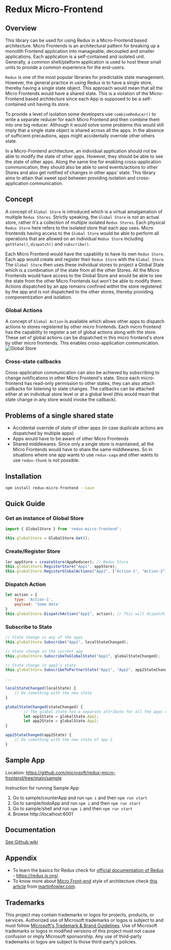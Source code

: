 # Redux Micro-Frontend

## Overview

This library can be used for using Redux in a Micro-Frontend based architecture. Micro Frontends is an architectural pattern for breaking up a monolith Frontend application into manageable, decoupled and smaller applications. Each application is a self-contained and isolated unit. Generally, a common shell/platform application is used to host these small units to provide a common experience for the end-users.

`Redux` is one of the most popular libraries for predictable state management. However, the general practice in using Redux is to have a single store, thereby having a single state object. This approach would mean that all the Micro Frontends would have a shared state. This is a violation of the Micro-Frontend based architecture since each App is supposed to be a self-contained unit having its store.

To provide a level of isolation some developers use `combineReducer()` to write a separate reducer for each Micro Frontend and then combine them into one big reducer. Although it would solve some problems this would still imply that a single state object is shared across all the apps. In the absence of sufficient precautions, apps might accidentally override other others state.

In a Micro-Frontend architecture, an individual application should not be able to modify the state of other apps. However, they should be able to see the state of other apps. Along the same line for enabling cross-application communication, they should also be able to send events/actions to other Stores and also get notified of changes in other apps' state. This library aims to attain that sweet spot between providing isolation and cross-application communication.


## Concept
A concept of `Global Store` is introduced which is a virtual amalgamation of multiple `Redux Stores`. Strictly speaking, the `Global Store` is not an actual store, rather it's a collection of multiple isolated `Redux Stores`. Each physical `Redux Store` here refers to the isolated store that each app uses. Micro frontends having access to the `Global Store` would be able to perform all operations that are allowed on an individual `Redux Store` including `getState()`, `dispatch()` and `subscribe()`.

Each Micro Frontend would have the capability to have its own `Redux Store`. Each app would create and register their `Redux Store` with the `Global Store`. The `Global Store` then uses these individual stores to project a Global State which is a combination of the state from all the other Stores. All the Micro Frontends would have access to the Global Store and would be able to see the state from the other Micro Frontends but won't be able to modify them. Actions dispatched by an app remains confined within the store registered by the app and is not dispatched to the other stores, thereby providing componentization and isolation.

### Global Actions
A concept of `Global Action` is available which allows other apps to dispatch actions to stores registered by other micro frontends. Each micro frontend has the capability to register a set of global actions along with the store. These set of global actions can be dispatched in this micro frontend's store by other micro frontends. This enables cross-application communication.
![Global Store](https://github.com/microsoft/redux-micro-frontend/blob/main/assets/Global_Store_Dispatch.png)

### Cross-state callbacks
Cross-application communication can also be achieved by subscribing to change notifications in other Micro Frontend's state. Since each micro-frontend has read-only permission to other states, they can also attach callbacks for listening to state changes. The callbacks can be attached either at an individual store level or at a global level (this would mean that state change in any store would invoke the callback).


## Problems of a single shared state
- Accidental override of state of other apps (in case duplicate actions are dispatched by multiple apps)
- Apps would have to be aware of other Micro Frontends
- Shared middlewares. Since only a single store is maintained, all the Micro Frontends would have to share the same middlewares. So in situations where one app wants to use `redux-saga` and other wants to use `redux-thunk` is not possible.

## Installation
```sh
npm install redux-micro-frontend --save
```

## Quick Guide
### Get an instance of Global Store
```javascript
import { GlobalStore } from 'redux-micro-frontend';
...
this.globalStore = GlobalStore.Get();
```

### Create/Register Store
```javascript
ler appStore = createStore(AppReducer); // Redux Store
this.globalStore.RegisterStore("App1", appStore);
this.globalStore.RegisterGlobalActions("App1", ["Action-1", "Action-2"]); // These actions can be dispatched by other apps to this store
```

### Dispatch Action
```javascript
let action = {
    type: 'Action-1',
    payload: 'Some data'
}
this.globalStore.DispatchAction("App1", action); // This will dispatch the action to current app's store as well other stores who might have registered 'Action-1' as a global action
```

### Subscribe to State
```javascript
// State change in any of the apps
this.globalStore.Subscribe("App1", localStateChanged);

// State change in the current app
this.globalStore.SubscribeToGlobalState("App1", globalStateChanged);

// State change in app2's state
this.globalStore.SubscribeToPartnerState("App1", "App2", app2StateChanged);

...

localStateChanged(localState) {
    // Do something with the new state
}

globalStateChanged(stateChanged) {
        // The global state has a separate attribute for all the apps registered in the store
        let app1State = globalState.App1;
        let app2State = globalState.App2; 
}

app2StateChanged(app2State) {
    // Do something with the new state of app 2
}

```

## Sample App
Location: https://github.com/microsoft/redux-micro-frontend/tree/main/sample

Instruction for running Sample App
1. Go to sample/counterApp and run `npm i` and then `npm run start`
2. Go to sample/todoApp and run `npm i` and then `npm run start`
3. Go to sample/shell and run `npm i` and then `npm run start`
4. Browse http://localhost:6001

## Documentation
[See Github wiki](https://github.com/microsoft/redux-micro-frontend/wiki)

## Appendix
- To learn the basics for Redux check for [official documentation of Redux](https://redux.js.org/) - https://redux.js.org/.
- To know more about [Micro Front-end](https://martinfowler.com/articles/micro-frontends.html) style of architecture check [this article](https://martinfowler.com/articles/micro-frontends.html) from [martinfowler.com](https://martinfowler.com/articles/micro-frontends.html).


## Trademarks

This project may contain trademarks or logos for projects, products, or services. Authorized use of Microsoft 
trademarks or logos is subject to and must follow 
[Microsoft's Trademark & Brand Guidelines](https://www.microsoft.com/en-us/legal/intellectualproperty/trademarks/usage/general).
Use of Microsoft trademarks or logos in modified versions of this project must not cause confusion or imply Microsoft sponsorship.
Any use of third-party trademarks or logos are subject to those third-party's policies.
